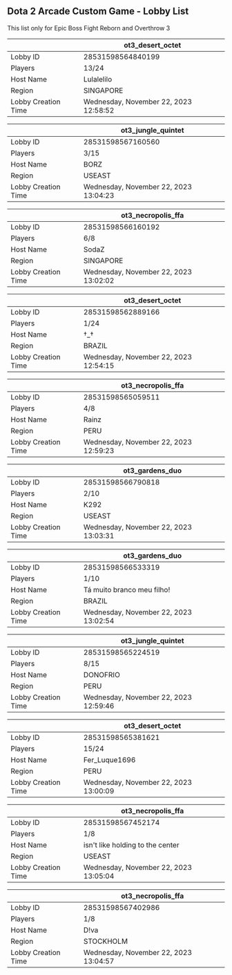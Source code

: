 ## Dota 2 Arcade Custom Game - Lobby List

This list only for Epic Boss Fight Reborn and Overthrow 3

|  | ot3_desert_octet |
| ------ | ------ |
| Lobby ID | 28531598564840199 |
| Players | 13/24 |
| Host Name | Lulalelilo |
| Region | SINGAPORE |
| Lobby Creation Time | Wednesday, November 22, 2023 12:58:52 |


|  | ot3_jungle_quintet |
| ------ | ------ |
| Lobby ID | 28531598567160560 |
| Players | 3/15 |
| Host Name | BORZ |
| Region | USEAST |
| Lobby Creation Time | Wednesday, November 22, 2023 13:04:23 |


|  | ot3_necropolis_ffa |
| ------ | ------ |
| Lobby ID | 28531598566160192 |
| Players | 6/8 |
| Host Name | SodaZ |
| Region | SINGAPORE |
| Lobby Creation Time | Wednesday, November 22, 2023 13:02:02 |


|  | ot3_desert_octet |
| ------ | ------ |
| Lobby ID | 28531598562889166 |
| Players | 1/24 |
| Host Name | †_† |
| Region | BRAZIL |
| Lobby Creation Time | Wednesday, November 22, 2023 12:54:15 |


|  | ot3_necropolis_ffa |
| ------ | ------ |
| Lobby ID | 28531598565059511 |
| Players | 4/8 |
| Host Name | Rainz |
| Region | PERU |
| Lobby Creation Time | Wednesday, November 22, 2023 12:59:23 |


|  | ot3_gardens_duo |
| ------ | ------ |
| Lobby ID | 28531598566790818 |
| Players | 2/10 |
| Host Name | K292 |
| Region | USEAST |
| Lobby Creation Time | Wednesday, November 22, 2023 13:03:31 |


|  | ot3_gardens_duo |
| ------ | ------ |
| Lobby ID | 28531598566533319 |
| Players | 1/10 |
| Host Name | Tá muito branco meu filho! |
| Region | BRAZIL |
| Lobby Creation Time | Wednesday, November 22, 2023 13:02:54 |


|  | ot3_jungle_quintet |
| ------ | ------ |
| Lobby ID | 28531598565224519 |
| Players | 8/15 |
| Host Name | DONOFRIO |
| Region | PERU |
| Lobby Creation Time | Wednesday, November 22, 2023 12:59:46 |


|  | ot3_desert_octet |
| ------ | ------ |
| Lobby ID | 28531598565381621 |
| Players | 15/24 |
| Host Name | Fer_Luque1696 |
| Region | PERU |
| Lobby Creation Time | Wednesday, November 22, 2023 13:00:09 |


|  | ot3_necropolis_ffa |
| ------ | ------ |
| Lobby ID | 28531598567452174 |
| Players | 1/8 |
| Host Name | isn't like holding to the center |
| Region | USEAST |
| Lobby Creation Time | Wednesday, November 22, 2023 13:05:04 |


|  | ot3_necropolis_ffa |
| ------ | ------ |
| Lobby ID | 28531598567402986 |
| Players | 1/8 |
| Host Name | D!va |
| Region | STOCKHOLM |
| Lobby Creation Time | Wednesday, November 22, 2023 13:04:57 |


